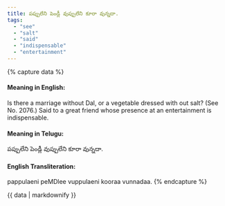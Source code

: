 ```yaml
---
title: పప్పులేని పెండ్లీ వుప్పులేని కూరా వున్నదా.
tags:
  - "see"
  - "salt"
  - "said"
  - "indispensable"
  - "entertainment"
---
```


{% capture data %}
#### Meaning in English:
Is there a marriage without Dal, or a vegetable dressed with out salt?
(See No. 2076.)
Said to a great friend whose presence at an entertainment is indispensable.

#### Meaning in Telugu:
పప్పులేని పెండ్లీ వుప్పులేని కూరా వున్నదా.

#### English Transliteration:
pappulaeni peMDlee vuppulaeni kooraa vunnadaa.
{% endcapture %}

{{ data | markdownify }}


